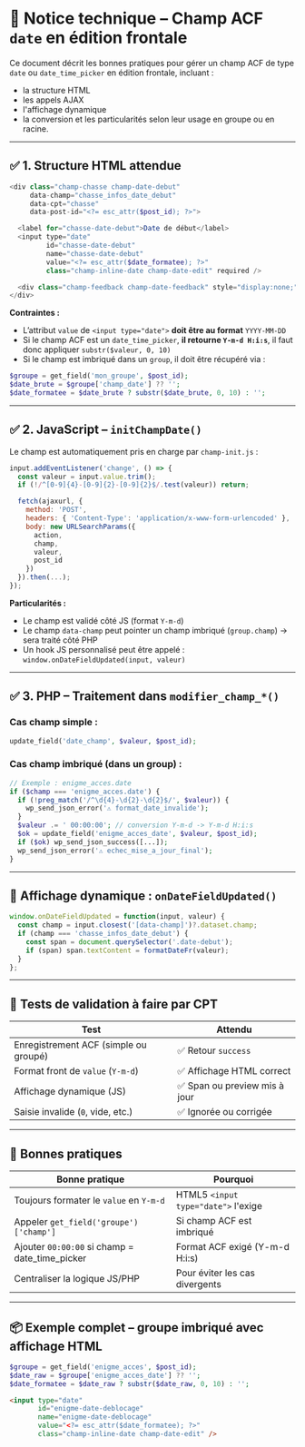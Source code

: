 # 📅 Notice technique – Champ ACF `date` en édition frontale

Ce document décrit les bonnes pratiques pour gérer un champ ACF de type `date` ou `date_time_picker` en édition frontale, incluant :
- la structure HTML
- les appels AJAX
- l'affichage dynamique
- la conversion et les particularités selon leur usage en groupe ou en racine.

---

## ✅ 1. Structure HTML attendue

```php
<div class="champ-chasse champ-date-debut"
     data-champ="chasse_infos_date_debut"
     data-cpt="chasse"
     data-post-id="<?= esc_attr($post_id); ?>">

  <label for="chasse-date-debut">Date de début</label>
  <input type="date"
         id="chasse-date-debut"
         name="chasse-date-debut"
         value="<?= esc_attr($date_formatee); ?>"
         class="champ-inline-date champ-date-edit" required />

  <div class="champ-feedback champ-date-feedback" style="display:none;"></div>
</div>
```

**Contraintes :**
- L’attribut `value` de `<input type="date">` **doit être au format** `YYYY-MM-DD`
- Si le champ ACF est un `date_time_picker`, **il retourne `Y-m-d H:i:s`**, il faut donc appliquer `substr($valeur, 0, 10)`
- Si le champ est imbriqué dans un `group`, il doit être récupéré via :

```php
$groupe = get_field('mon_groupe', $post_id);
$date_brute = $groupe['champ_date'] ?? '';
$date_formatee = $date_brute ? substr($date_brute, 0, 10) : '';
```

---

## ✅ 2. JavaScript – `initChampDate()`

Le champ est automatiquement pris en charge par `champ-init.js` :

```js
input.addEventListener('change', () => {
  const valeur = input.value.trim();
  if (!/^[0-9]{4}-[0-9]{2}-[0-9]{2}$/.test(valeur)) return;

  fetch(ajaxurl, {
    method: 'POST',
    headers: { 'Content-Type': 'application/x-www-form-urlencoded' },
    body: new URLSearchParams({
      action,
      champ,
      valeur,
      post_id
    })
  }).then(...);
});
```

**Particularités :**
- Le champ est validé côté JS (format `Y-m-d`)
- Le champ `data-champ` peut pointer un champ imbriqué (`group.champ`) → sera traité côté PHP
- Un hook JS personnalisé peut être appelé : `window.onDateFieldUpdated(input, valeur)`

---

## ✅ 3. PHP – Traitement dans `modifier_champ_*()`

### Cas champ simple :
```php
update_field('date_champ', $valeur, $post_id);
```

### Cas champ imbriqué (dans un group) :

```php
// Exemple : enigme_acces.date
if ($champ === 'enigme_acces.date') {
  if (!preg_match('/^\d{4}-\d{2}-\d{2}$/', $valeur)) {
    wp_send_json_error('⚠️ format_date_invalide');
  }
  $valeur .= ' 00:00:00'; // conversion Y-m-d -> Y-m-d H:i:s
  $ok = update_field('enigme_acces_date', $valeur, $post_id);
  if ($ok) wp_send_json_success([...]);
  wp_send_json_error('⚠️ echec_mise_a_jour_final');
}
```

---

## 🔁 Affichage dynamique : `onDateFieldUpdated()`

```js
window.onDateFieldUpdated = function(input, valeur) {
  const champ = input.closest('[data-champ]')?.dataset.champ;
  if (champ === 'chasse_infos_date_debut') {
    const span = document.querySelector('.date-debut');
    if (span) span.textContent = formatDateFr(valeur);
  }
};
```

---

## 🧪 Tests de validation à faire par CPT

| Test                                     | Attendu                         |
|------------------------------------------|---------------------------------|
| Enregistrement ACF (simple ou groupé)   | ✅ Retour `success`             |
| Format front de `value` (`Y-m-d`)       | ✅ Affichage HTML correct        |
| Affichage dynamique (JS)                | ✅ Span ou preview mis à jour   |
| Saisie invalide (`0`, vide, etc.)       | ✅ Ignorée ou corrigée           |

---

## 🧱 Bonnes pratiques

| Bonne pratique                            | Pourquoi                              |
|------------------------------------------|---------------------------------------|
| Toujours formater le `value` en `Y-m-d`  | HTML5 `<input type="date">` l'exige  |
| Appeler `get_field('groupe')['champ']`   | Si champ ACF est imbriqué             |
| Ajouter `00:00:00` si champ = date_time_picker | Format ACF exigé (Y-m-d H:i:s)    |
| Centraliser la logique JS/PHP            | Pour éviter les cas divergents       |

---

## 📦 Exemple complet – groupe imbriqué avec affichage HTML

```php
$groupe = get_field('enigme_acces', $post_id);
$date_raw = $groupe['enigme_acces_date'] ?? '';
$date_formatee = $date_raw ? substr($date_raw, 0, 10) : '';
```

```html
<input type="date"
       id="enigme-date-deblocage"
       name="enigme-date-deblocage"
       value="<?= esc_attr($date_formatee); ?>"
       class="champ-inline-date champ-date-edit" />
```
